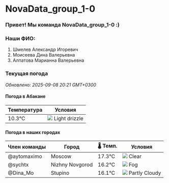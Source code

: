 # NovaData_group_1-0
### Привет! Мы команда NovaData_group_1-0 :)

### Наши ФИО:
1. Шмелев Александр Игоревич
2. Моисеева Дина Валерьевна
3. Алпатова Марианна Валерьевна

### Текущая погода
<!-- WEATHER:START -->
_Обновлено: 2025-09-08 20:21 GMT+0300_

#### Погода в Абакане

| Температура | Условия |
|-------------|----------|
| 10.3°C     | ![](https://cdn.weatherapi.com/weather/64x64/night/266.png) Light drizzle |

#### Погода в наших городах

| Член команды  | Город               | 🌡️ Темп.  | Условия          |
|---------------|---------------------|-----------|--------------------|
| @aytomaximo    | Moscow              |   17.3°C | ![](https://cdn.weatherapi.com/weather/64x64/night/113.png) Clear        |
| @sychtx        | Nizhny Novgorod     |   16.2°C | ![](https://cdn.weatherapi.com/weather/64x64/night/248.png) Fog          |
| @Dina_Mo       | Stupino             |   16.1°C | ![](https://cdn.weatherapi.com/weather/64x64/night/116.png) Partly Cloudy |

<!-- WEATHER:END -->
